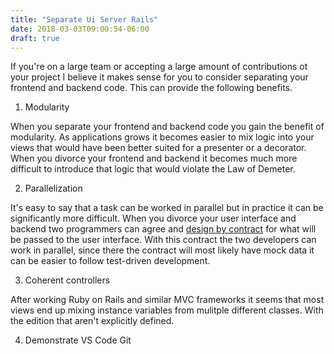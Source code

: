 ```yaml
---
title: "Separate Ui Server Rails"
date: 2018-03-03T09:00:54-06:00
draft: true
---
```



<!-- # Separating the UI and Server from your Rails application -->

If you're on a large team or accepting a large amount of contributions ot your project I believe it makes sense for you to consider separating your frontend and backend code. This can provide the following benefits.

1. Modularity

  When you separate your frontend and backend code you gain the benefit of modularity. As applications grows it becomes easier to mix logic into your views that would have been better suited for a presenter or a decorator. When you divorce your frontend and backend it becomes much more difficult to introduce that logic that would violate the Law of Demeter.

2. Parallelization

  It's easy to say that a task can be worked in parallel but in practice it can be significantly more difficult. When you divorce your user interface and backend two programmers can agree and [design by contract](https://en.wikipedia.org/wiki/Design_by_contract) for what will be passed to the user interface. With this contract the two developers can work in parallel, since there the contract will most likely have mock data it can be easier to follow test-driven development.

3. Coherent controllers

  After working Ruby on Rails and similar MVC frameworks it seems that most views end up mixing instance variables from mulitple different classes. With the edition that aren't explicitly defined.

4. Demonstrate VS Code Git
